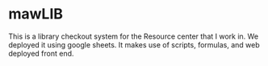 # mawLIB
This is a library checkout system for the Resource center that I work in. We deployed it using google sheets. It makes use of scripts, formulas, and web deployed front end. 

